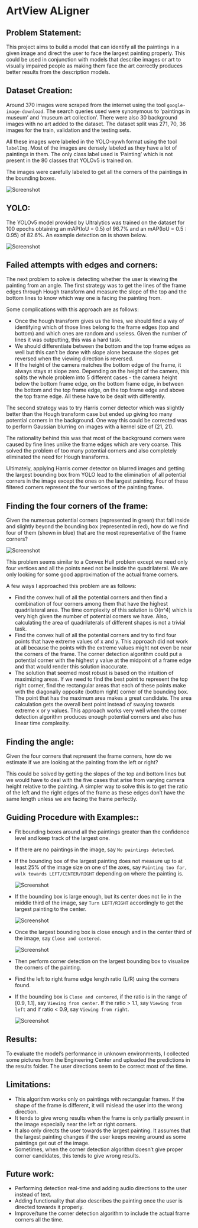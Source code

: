# ArtView ALigner
## Problem Statement:
This project aims to build a model that can identify all the paintings in a given image and direct the user to face the largest painting properly. This could be used in conjunction with models that describe images or art to visually impaired people as making them face the art correctly produces better results from the description models.

## Dataset Creation:
Around 370 images were scraped from the internet using the tool `google-image-download`. The search queries used were synonymous to ‘paintings in museum’ and ‘museum art collection’. There were also 30 background images with no art added to the dataset. The dataset split was 271, 70,  36 images for the train, validation and the testing sets.

All these images were labeled in the YOLO-xywh format using the tool `labelImg`. Most of the images are densely labeled as they have a lot of paintings in them. The only class label used is ‘Painting’ which is not present in the 80 classes that YOLOv5 is trained on. 

The images were carefully labeled to get all the corners of the paintings in the bounding boxes.

![Screenshot](./report_images/labeling.png)

## YOLO:
The YOLOv5 model provided by Ultralytics was trained on the dataset for 100 epochs obtaining an mAP(IoU = 0.5) of 96.7% and an mAP(IoU = 0.5 : 0.95) of 82.6%. An example detection on is shown below.

![Screenshot](./report_images/BB.jpg)

## Failed attempts with edges and corners:
The next problem to solve is detecting whether the user is viewing the painting from an angle. The first strategy was to get the lines of the frame edges through Hough transform and measure the slope of the top and the bottom lines to know which way one is facing the painting from.

Some complications with this approach are as follows:
- Once the hough transform gives us the lines, we should find a way of identifying which of those lines belong to the frame edges (top and bottom) and which ones are random and useless. Given the number of lines it was outputting, this was a hard task.
- We should differentiate between the bottom and the top frame edges as well but this can’t be done with slope alone because the slopes get reversed when the viewing direction is reversed.
- If the height of the camera matches the bottom edge of the frame, it always stays at slope zero. Depending on the height of the camera, this splits the whole problem into 5 different cases - the camera height below the bottom frame edge, on the bottom frame edge, in between the bottom and the top frame edge, on the top frame edge and above the top frame edge. All these have to be dealt with differently.

The second strategy was to try Harris corner detector which was slightly better than the Hough transform case but ended up giving too many potential corners in the background. One way this could be corrected was to perform Gaussian blurring on images with a kernel size of (21, 21). 

The rationality behind this was that most of the background corners were caused by fine lines unlike the frame edges which are very coarse. This solved the problem of too many potential corners and also completely eliminated the need for Hough transforms.

Ultimately, applying Harris corner detector on blurred images and getting the largest bounding box from YOLO lead to the elimination of all potential corners in the image except the ones on the largest painting. Four of these filtered corners represent the four vertices of the painting frame.

## Finding the four corners of the frame:
Given the numerous potential corners (represented in green) that fall inside and slightly beyond the bounding box (represented in red), how do we find four of them (shown in blue) that are the most representative of the frame corners? 

![Screenshot](./report_images/corners.jpg)

This problem seems similar to a Convex Hull problem except we need only four vertices and all the points need not be inside the quadrilateral. We are only looking for some good approximation of the actual frame corners.

A few ways I approached this problem are as follows:
- Find the convex hull of all the potential corners and then find a combination of four corners among them that have the highest quadrilateral area. The time complexity of this solution is O(n^4) which is very high given the number of potential corners we have. Also, calculating the area of quadrilaterals of different shapes is not a trivial task.
- Find the convex hull of all the potential corners and try to find four points that have extreme values of x and y. This approach did not work at all because the points with the extreme values might not even be near the corners of the frame. The corner detection algorithm could put a potential corner with the highest y value at the midpoint of a frame edge and that would render this solution inaccurate.
- The solution that seemed most robust is based on the intuition of maximizing areas. If we need to find the best point to represent the top right corner, find the rectangular areas that each of these points make with the diagonally opposite (bottom right) corner of the bounding box. The point that has the maximum area makes a great candidate. The area calculation gets the overall best point instead of swaying towards extreme x or y values. This approach works very well when the corner detection algorithm produces enough potential corners and also has linear time complexity.

## Finding the angle:
Given the four corners that represent the frame corners, how do we estimate if we are looking at the painting from the left or right?

This could be solved by getting the slopes of the top and bottom lines but we would have to deal with the five cases that arise from varying camera height relative to the painting. A simpler way to solve this is to get the ratio of the left and 	the right edges of the frame as these edges don’t have the same length unless we are facing the frame perfectly.

## Guiding Procedure with Examples::
- Fit bounding boxes around all the paintings greater than the confidence level and keep track of the largest one.
- If there are no paintings in the image, say `No paintings detected`.
- If the bounding box of the largest painting does not measure up to at least 25% of the image size on one of the axes, say `Painting too far, walk towards LEFT/CENTER/RIGHT` depending on where the painting is.

  ![Screenshot](./report_images/too_far.jpg)

- If the bounding box is large enough, but its center does not lie in the middle third of the image, say `Turn LEFT/RIGHT` accordingly to get the largest painting to the center.

  ![Screenshot](./report_images/turn_right.jpg)

- Once the largest bounding box is close enough and in the center third of the image, say `Close and centered`.

  ![Screenshot](./report_images/closecenter.jpg)

- Then perform corner detection on the largest bounding box to visualize the corners of the painting.
- Find the left to right frame edge length ratio (L/R) using the corners found.
- If the bounding box is `Close and centered`, if the ratio is in the range of [0.9, 1.1], say `Viewing from center`. If the ratio > 1.1, say `Viewing from left` and if ratio < 0.9, say `Viewing from right`.

  ![Screenshot](./report_images/view_left.jpg)

## Results:
To evaluate the model’s performance in unknown environments, I collected some pictures from the Engineering Center and uploaded the predictions in the results folder. The user directions seem to be correct most of the time.

## Limitations:
- This algorithm works only on paintings with rectangular frames. If the shape of the frame is different, it will mislead the user into the wrong direction.
- It tends to give wrong results when the frame is only partially present in the image especially near the left or right corners.
- It also only directs the user towards the largest painting. It assumes that the largest painting changes if the user keeps moving around as some paintings get out of the image.
- Sometimes, when the corner detection algorithm doesn’t give proper corner candidates, this tends to give wrong results.

## Future work:
- Performing detection real-time and adding audio directions to the user instead of text.
- Adding functionality that also describes the painting once the user is directed towards it properly.
- Improve/tune the corner detection algorithm to include the actual frame corners all the time.


